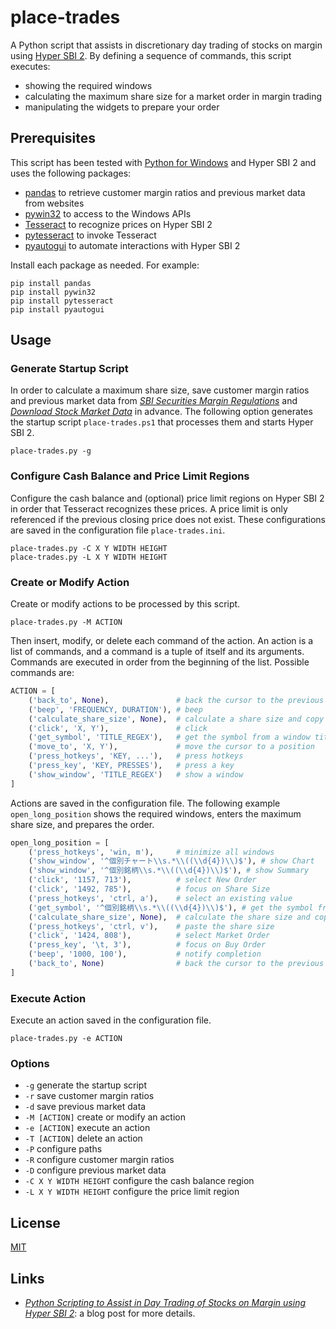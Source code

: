 # place-trades #

<!-- Python script that assists in day trading of stocks on margin
using Hyper SBI 2 -->

<!-- hypersbi2 pandas pyautogui pytesseract python pywin32 tesseract
-->

A Python script that assists in discretionary day trading of stocks on
margin using [Hyper SBI
2](https://go.sbisec.co.jp/lp/lp_hyper_sbi2_211112.html).  By defining
a sequence of commands, this script executes:

  * showing the required windows
  * calculating the maximum share size for a market order in margin
    trading
  * manipulating the widgets to prepare your order

## Prerequisites ##

This script has been tested with [Python for
Windows](https://www.python.org/downloads/windows/) and Hyper SBI 2
and uses the following packages:

  * [pandas](https://pandas.pydata.org/) to retrieve customer margin
    ratios and previous market data from websites
  * [pywin32](https://github.com/mhammond/pywin32) to access to the
    Windows APIs
  * [Tesseract](https://tesseract-ocr.github.io/) to recognize prices
    on Hyper SBI 2
  * [pytesseract](https://github.com/madmaze/pytesseract) to invoke
    Tesseract
  * [pyautogui](https://pyautogui.readthedocs.io/en/latest/index.html)
    to automate interactions with Hyper SBI 2

Install each package as needed.  For example:

``` shell
pip install pandas
pip install pywin32
pip install pytesseract
pip install pyautogui
```

## Usage ##

### Generate Startup Script ###

In order to calculate a maximum share size, save customer margin
ratios and previous market data from [*SBI Securities Margin
Regulations*](https://search.sbisec.co.jp/v2/popwin/attention/stock/margin_M29.html)
and [*Download Stock Market Data*](https://kabudata-dll.com/) in
advance.  The following option generates the startup script
`place-trades.ps1` that processes them and starts Hyper SBI 2.

``` shell
place-trades.py -g
```

### Configure Cash Balance and Price Limit Regions ###

Configure the cash balance and (optional) price limit regions on Hyper
SBI 2 in order that Tesseract recognizes these prices.  A price limit
is only referenced if the previous closing price does not exist.
These configurations are saved in the configuration file
`place-trades.ini`.

``` shell
place-trades.py -C X Y WIDTH HEIGHT
place-trades.py -L X Y WIDTH HEIGHT
```

### Create or Modify Action ###

Create or modify actions to be processed by this script.

``` shell
place-trades.py -M ACTION
```

Then insert, modify, or delete each command of the action.  An action
is a list of commands, and a command is a tuple of itself and its
arguments.  Commands are executed in order from the beginning of the
list.  Possible commands are:

``` python
ACTION = [
    ('back_to', None),               # back the cursor to the previous position
    ('beep', 'FREQUENCY, DURATION'), # beep
    ('calculate_share_size', None),  # calculate a share size and copy it
    ('click', 'X, Y'),               # click
    ('get_symbol', 'TITLE_REGEX'),   # get the symbol from a window title
    ('move_to', 'X, Y'),             # move the cursor to a position
    ('press_hotkeys', 'KEY, ...'),   # press hotkeys
    ('press_key', 'KEY, PRESSES'),   # press a key
    ('show_window', 'TITLE_REGEX')   # show a window
]
```

Actions are saved in the configuration file.  The following example
`open_long_position` shows the required windows, enters the maximum
share size, and prepares the order.

``` python
open_long_position = [
    ('press_hotkeys', 'win, m'),     # minimize all windows
    ('show_window', '^個別チャート\\s.*\\((\\d{4})\\)$'), # show Chart
    ('show_window', '^個別銘柄\\s.*\\((\\d{4})\\)$'), # show Summary
    ('click', '1157, 713'),          # select New Order
    ('click', '1492, 785'),          # focus on Share Size
    ('press_hotkeys', 'ctrl, a'),    # select an existing value
    ('get_symbol', '^個別銘柄\\s.*\\((\\d{4})\\)$'), # get the symbol from Summary
    ('calculate_share_size', None),  # calculate the share size and copy it
    ('press_hotkeys', 'ctrl, v'),    # paste the share size
    ('click', '1424, 808'),          # select Market Order
    ('press_key', '\t, 3'),          # focus on Buy Order
    ('beep', '1000, 100'),           # notify completion
    ('back_to', None)                # back the cursor to the previous position
]
```

### Execute Action ###

Execute an action saved in the configuration file.

``` shell
place-trades.py -e ACTION
```

### Options ###

  * `-g` generate the startup script
  * `-r` save customer margin ratios
  * `-d` save previous market data
  * `-M [ACTION]` create or modify an action
  * `-e [ACTION]` execute an action
  * `-T [ACTION]` delete an action
  * `-P` configure paths
  * `-R` configure customer margin ratios
  * `-D` configure previous market data
  * `-C X Y WIDTH HEIGHT` configure the cash balance region
  * `-L X Y WIDTH HEIGHT` configure the price limit region

## License ##

[MIT](LICENSE.md)

## Links ##

  * [*Python Scripting to Assist in Day Trading of Stocks on Margin
    using Hyper SBI 2*](): a blog post for more details.
